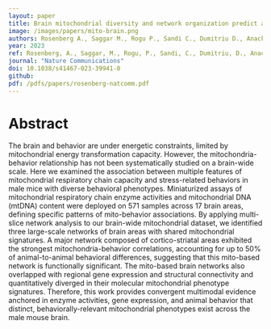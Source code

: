 ```yaml
---
layout: paper
title: Brain mitochondrial diversity and network organization predict anxiety-like behavior in male mice
image: /images/papers/mito-brain.png
authors: Rosenberg A., Saggar M., Rogu P., Sandi C., Dumitriu D., Anacker C., Picard M. 
year: 2023
ref: Rosenberg, A., Saggar, M., Rogu, P., Sandi, C., Dumitriu, D., Anacker, C., Picard, M. (2023) Nature Communications
journal: "Nature Communications"
doi: 10.1038/s41467-023-39941-0
github:
pdf: /pdfs/papers/rosenberg-natcomm.pdf
---
```


# Abstract
The brain and behavior are under energetic constraints, limited by mitochondrial energy transformation capacity. However, the mitochondria-behavior relationship has not been systematically studied on a brain-wide scale. Here we examined the association between multiple features of mitochondrial respiratory chain capacity and stress-related behaviors in male mice with diverse behavioral phenotypes. Miniaturized assays of mitochondrial respiratory chain enzyme activities and mitochondrial DNA (mtDNA) content were deployed on 571 samples across 17 brain areas, defining specific patterns of mito-behavior associations. By applying multi-slice network analysis to our brain-wide mitochondrial dataset, we identified three large-scale networks of brain areas with shared mitochondrial signatures. A major network composed of cortico-striatal areas exhibited the strongest mitochondria-behavior correlations, accounting for up to 50% of animal-to-animal behavioral differences, suggesting that this mito-based network is functionally significant. The mito-based brain networks also overlapped with regional gene expression and structural connectivity and quantitatively diverged in their molecular mitochondrial phenotype signatures. Therefore, this work provides convergent multimodal evidence anchored in enzyme activities, gene expression, and animal behavior that distinct, behaviorally-relevant mitochondrial phenotypes exist across the male mouse brain.